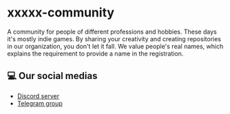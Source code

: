 # xxxxx-community
A community for people of different professions and hobbies. These days it's mostly indie games. By sharing your creativity and creating repositories in our organization, you don't let it fall. We value people's real names, which explains the requirement to provide a name in the registration.
## 💻 Our social medias
- [Discord server](https://discord.gg/72D3nPP5TG)
- [Telegram group](https://t.me/+O7LO37B0XdpiZGMy)
